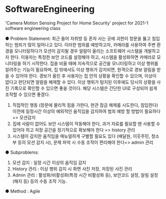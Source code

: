 # SoftwareEngineering

'Camera Motion Sensing Project for Home Security' project for 2021-1 software engineering class


● Problem Statement: 최근 들어 자취방 등 혼자 사는 곳에 괴한이 창문을 뚫고 침입하는 범죄가 많이 일어나고 있다. 이러한 범죄를 예방하고자, 카메라를 사용하여 주변 환경을 모니터링하다가 모션이 감지될 경우 알람이 울리는 소프트웨어 시스템을 개발하고자 한다. 
 이용자는 특정한 보안 코드를 설정해야 하고, 시스템을 활성화하면 카메라로 모니터링을 하기 시작한다. 집을 비울 때에 지속적으로 공간을 모니터링하고 이상 행위를 알려주는 기능이 필요하며, 집 밖에서도 이상 행위가 감지되면, 원격으로 경보 알림을 받을 수 있어야 한다. 경보가 울린 후 사용자는 집 안의 상황을 확인할 수 있으며, 이상이 없다고 판단되면 알람을 해제할 수 있다. 이상 행위가 탐지된 이후에도 당시의 상황을 사진 기록으로 확인할 수 있으면 좋을 것이다. 해당 시스템은 간단한 UI로 구성되어 쉽게 조작할 수 있으면 좋겠다.

1) 직접적인 행동 (창문에 물리적 힘을 가한다, 현관 잠금 해제를 시도한다, 침입한다) 이전에 일정시간 이상의 예외적인 움직임을 감지하여 범죄 예방 할 방법이 필요하다 => 모션감지
2) 집에 사람이 없어도 보안 시스템이 작동해야 한다, 과거 자료를 필요할 땐 사용할 수 있어야 하고 저장 공간을 정기적으로 확보해야 한다 => history 관리
3) 시스템이 감지한 움직임을 매뉴얼하게 구별할 필요도 있다 (배달원, 이웃주민, 청소부 등의 모션 감지 시), 문제 파악 시 수동 조작이 편리해야 한다=> admin 관리


● Subproblems: 
1) 모션 감지 : 일정 시간 이상의 움직임 감지
2) History 관리 : 이상 행위 감지 시 화면 사진 저장, 저장된 사진 관리
3) Admin 관리 : 활성화/비활성화(특정 시간 비활성화 등), 보안코드 설정, 알림 설정(해지 등) 등의 수동 조작 기능.


● Method : Agile
